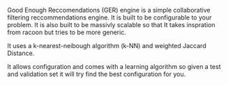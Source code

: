 Good Enough Reccomendations (GER) engine is a simple collaborative filtering reccommendations engine.
It is built to be configurable to your problem. 
It is also built to be massivly scalable so that
It takes inspration from racoon but tries to be more generic.

It uses a k-nearest-neibough algorithm (k-NN) and weighted Jaccard Distance.

It allows configuration and comes with a learning algorithm so given a test and validation set it will try find the best configuration for you.